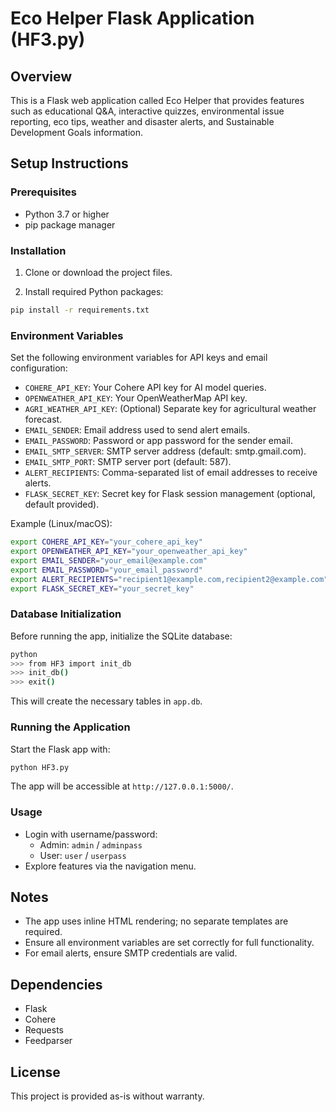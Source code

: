 # Eco Helper Flask Application (HF3.py)

## Overview
This is a Flask web application called Eco Helper that provides features such as educational Q&A, interactive quizzes, environmental issue reporting, eco tips, weather and disaster alerts, and Sustainable Development Goals information.

## Setup Instructions

### Prerequisites
- Python 3.7 or higher
- pip package manager

### Installation

1. Clone or download the project files.

2. Install required Python packages:

```bash
pip install -r requirements.txt
```

### Environment Variables

Set the following environment variables for API keys and email configuration:

- `COHERE_API_KEY`: Your Cohere API key for AI model queries.
- `OPENWEATHER_API_KEY`: Your OpenWeatherMap API key.
- `AGRI_WEATHER_API_KEY`: (Optional) Separate key for agricultural weather forecast.
- `EMAIL_SENDER`: Email address used to send alert emails.
- `EMAIL_PASSWORD`: Password or app password for the sender email.
- `EMAIL_SMTP_SERVER`: SMTP server address (default: smtp.gmail.com).
- `EMAIL_SMTP_PORT`: SMTP server port (default: 587).
- `ALERT_RECIPIENTS`: Comma-separated list of email addresses to receive alerts.
- `FLASK_SECRET_KEY`: Secret key for Flask session management (optional, default provided).

Example (Linux/macOS):

```bash
export COHERE_API_KEY="your_cohere_api_key"
export OPENWEATHER_API_KEY="your_openweather_api_key"
export EMAIL_SENDER="your_email@example.com"
export EMAIL_PASSWORD="your_email_password"
export ALERT_RECIPIENTS="recipient1@example.com,recipient2@example.com"
export FLASK_SECRET_KEY="your_secret_key"
```

### Database Initialization

Before running the app, initialize the SQLite database:

```bash
python
>>> from HF3 import init_db
>>> init_db()
>>> exit()
```

This will create the necessary tables in `app.db`.

### Running the Application

Start the Flask app with:

```bash
python HF3.py
```

The app will be accessible at `http://127.0.0.1:5000/`.

### Usage

- Login with username/password:
  - Admin: `admin` / `adminpass`
  - User: `user` / `userpass`
- Explore features via the navigation menu.

## Notes

- The app uses inline HTML rendering; no separate templates are required.
- Ensure all environment variables are set correctly for full functionality.
- For email alerts, ensure SMTP credentials are valid.

## Dependencies

- Flask
- Cohere
- Requests
- Feedparser

## License

This project is provided as-is without warranty.
